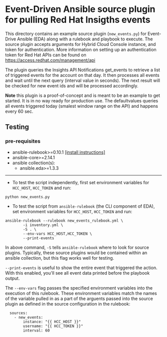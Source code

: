 # Event-Driven Ansible source plugin for pulling Red Hat Insigths events

This directory contains an example source plugin (`new_events.py`) for Event-Drive Ansible (EDA) along with a rulebook and playbook to execute. The source plugin accepts arguments for Hybrid Cloud Console instance, and token for authentication. More information on setting up an authentication token for Red Hat APIs can be found on https://access.redhat.com/management/api

The plugin queries the Insights API Notifications get_events to retrieve a list of triggered events for the account on that day. It then processes all events and wait until the next query (interval value in seconds). The next result will be checked for new event ids and will be processed accordingly.

**Note** this plugin is a proof-of-concept and is meant to be an example to get started. It is in no way ready for production use. The defaultvalues queries all events triggered today (smalest window range on the API) and happens every 60 sec.

## Testing

### pre-requisites
- ansible-rulebook>=0.10.1 [[install instructions]](https://github.com/ansible/event-driven-ansible#getting-started)
- ansible-core>=2.14.1
- ansible collection(s):
    - ansible.eda>=1.3.3
----

- To test the script independently, first set environment variables for `HCC_HOST`, `HCC_TOKEN` and run:
~~~
python new_events.py
~~~

- To test the script from `ansible-rulebook` (the CLI component of EDA), set environment variables for `HCC_HOST`, `HCC_TOKEN` and run:
~~~
ansible-rulebook --rulebook new_events_rulebook.yml \
        -i inventory.yml \
        -S . \
        --env-vars HCC_HOST,HCC_TOKEN \
        --print-events
~~~

In above command, `-S` tells `ansible-rulebook` where to look for source plugins. Typically, these source plugins would be contained within an ansible collection, but this flag works well for testing.

`--print-events` is useful to show the entire event that triggered the action. With this enabled, you'll see all event data printed before the playbook output. 

The `--env-vars` flag passes the specified environment variables into the execution of this rulebook. These environment variables match the names of the variable pulled in as a part of the arguents passed into the source plugin as defined in the source configuration in the rulebook:

~~~
  sources:
    - new_events:
        instance: "{{ HCC_HOST }}"
        username: "{{ HCC_TOKEN }}"
        interval: 60
~~~~

